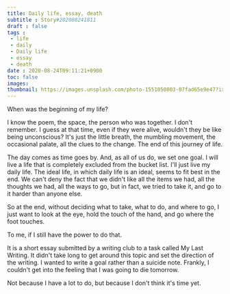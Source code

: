 ```yaml
---
title: Daily life, essay, death
subtitle : Story#202008241811
draft : false
tags :
 - life
 - daily
 - Daily life
 - essay
 - death
date : 2020-08-24T09:11:21+0900
toc: false
images: 
thumbnail: https://images.unsplash.com/photo-1551050003-07fad65e9e47?ixlib=rb-1.2.1&q=80&fm=jpg&crop=entropy&cs=tinysrgb&w=1080&fit=max&ixid=eyJhcHBfaWQiOjE1NTU0OX0
---
```


When was the beginning of my life?  

I know the poem, the space, the person who was together. I don't remember. I guess at that time, even if they were alive, wouldn't they be like being unconscious? It's just the little breath, the mumbling movement, the occasional palate, all the clues to the change. The end of this journey of life.  

The day comes as time goes by. And, as all of us do, we set one goal. I will live a life that is completely excluded from the bucket list. I'll just live my daily life. The ideal life, in which daily life is an ideal, seems to fit best in the end. We can't deny the fact that we didn't like all the items we had, all the thoughts we had, all the ways to go, but in fact, we tried to take it, and go to it harder than anyone else.  

So at the end, without deciding what to take, what to do, and where to go, I just want to look at the eye, hold the touch of the hand, and go where the foot touches.  

To me, if I still have the power to do that.  

It is a short essay submitted by a writing club to a task called My Last Writing. It didn't take long to get around this topic and set the direction of the writing. I wanted to write a goal rather than a suicide note. Frankly, I couldn't get into the feeling that I was going to die tomorrow.  

Not because I have a lot to do, but because I don't think it's time yet.  

